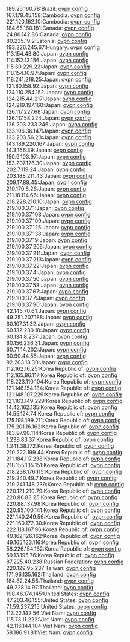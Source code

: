 189.25.160.78:Brazil: [ovpn config](vpn/189_25_160_78.ovpn)  
167.179.45.158:Cambodia: [ovpn config](vpn/167_179_45_158.ovpn)  
221.120.162.10:Cambodia: [ovpn config](vpn/221_120_162_10.ovpn)  
184.65.160.181:Canada: [ovpn config](vpn/184_65_160_181.ovpn)  
24.86.142.86:Canada: [ovpn config](vpn/24_86_142_86.ovpn)  
80.235.19.2:Estonia: [ovpn config](vpn/80_235_19_2.ovpn)  
193.226.245.67:Hungary: [ovpn config](vpn/193_226_245_67.ovpn)  
113.154.43.80:Japan: [ovpn config](vpn/113_154_43_80.ovpn)  
114.152.13.156:Japan: [ovpn config](vpn/114_152_13_156.ovpn)  
115.30.229.22:Japan: [ovpn config](vpn/115_30_229_22.ovpn)  
118.154.10.97:Japan: [ovpn config](vpn/118_154_10_97.ovpn)  
118.241.218.25:Japan: [ovpn config](vpn/118_241_218_25.ovpn)  
121.80.158.92:Japan: [ovpn config](vpn/121_80_158_92.ovpn)  
124.110.254.152:Japan: [ovpn config](vpn/124_110_254_152.ovpn)  
124.215.44.217:Japan: [ovpn config](vpn/124_215_44_217.ovpn)  
124.219.197.160:Japan: [ovpn config](vpn/124_219_197_160.ovpn)  
126.117.227.68:Japan: [ovpn config](vpn/126_117_227_68.ovpn)  
126.117.58.224:Japan: [ovpn config](vpn/126_117_58_224.ovpn)  
126.203.233.246:Japan: [ovpn config](vpn/126_203_233_246.ovpn)  
133.106.36.147:Japan: [ovpn config](vpn/133_106_36_147.ovpn)  
133.203.56.23:Japan: [ovpn config](vpn/133_203_56_23.ovpn)  
143.189.220.167:Japan: [ovpn config](vpn/143_189_220_167.ovpn)  
14.3.166.39:Japan: [ovpn config](vpn/14_3_166_39.ovpn)  
150.9.103.97:Japan: [ovpn config](vpn/150_9_103_97.ovpn)  
153.207.126.30:Japan: [ovpn config](vpn/153_207_126_30.ovpn)  
202.7.119.24:Japan: [ovpn config](vpn/202_7_119_24.ovpn)  
203.188.211.43:Japan: [ovpn config](vpn/203_188_211_43.ovpn)  
209.17.89.45:Japan: [ovpn config](vpn/209_17_89_45.ovpn)  
210.170.8.26:Japan: [ovpn config](vpn/210_170_8_26.ovpn)  
211.18.114.66:Japan: [ovpn config](vpn/211_18_114_66.ovpn)  
218.228.210.10:Japan: [ovpn config](vpn/218_228_210_10.ovpn)  
219.100.37.1:Japan: [ovpn config](vpn/219_100_37_1.ovpn)  
219.100.37.108:Japan: [ovpn config](vpn/219_100_37_108.ovpn)  
219.100.37.109:Japan: [ovpn config](vpn/219_100_37_109.ovpn)  
219.100.37.125:Japan: [ovpn config](vpn/219_100_37_125.ovpn)  
219.100.37.138:Japan: [ovpn config](vpn/219_100_37_138.ovpn)  
219.100.37.19:Japan: [ovpn config](vpn/219_100_37_19.ovpn)  
219.100.37.205:Japan: [ovpn config](vpn/219_100_37_205.ovpn)  
219.100.37.211:Japan: [ovpn config](vpn/219_100_37_211.ovpn)  
219.100.37.213:Japan: [ovpn config](vpn/219_100_37_213.ovpn)  
219.100.37.22:Japan: [ovpn config](vpn/219_100_37_22.ovpn)  
219.100.37.4:Japan: [ovpn config](vpn/219_100_37_4.ovpn)  
219.100.37.50:Japan: [ovpn config](vpn/219_100_37_50.ovpn)  
219.100.37.58:Japan: [ovpn config](vpn/219_100_37_58.ovpn)  
219.100.37.67:Japan: [ovpn config](vpn/219_100_37_67.ovpn)  
219.100.37.7:Japan: [ovpn config](vpn/219_100_37_7.ovpn)  
219.100.37.90:Japan: [ovpn config](vpn/219_100_37_90.ovpn)  
42.145.70.61:Japan: [ovpn config](vpn/42_145_70_61.ovpn)  
49.251.207.188:Japan: [ovpn config](vpn/49_251_207_188.ovpn)  
60.107.31.32:Japan: [ovpn config](vpn/60_107_31_32.ovpn)  
60.132.230.18:Japan: [ovpn config](vpn/60_132_230_18.ovpn)  
60.134.8.237:Japan: [ovpn config](vpn/60_134_8_237.ovpn)  
60.156.236.31:Japan: [ovpn config](vpn/60_156_236_31.ovpn)  
60.71.14.202:Japan: [ovpn config](vpn/60_71_14_202.ovpn)  
60.90.44.55:Japan: [ovpn config](vpn/60_90_44_55.ovpn)  
92.203.18.30:Japan: [ovpn config](vpn/92_203_18_30.ovpn)  
112.162.16.25:Korea Republic of: [ovpn config](vpn/112_162_16_25.ovpn)  
112.165.86.117:Korea Republic of: [ovpn config](vpn/112_165_86_117.ovpn)  
118.223.110.104:Korea Republic of: [ovpn config](vpn/118_223_110_104.ovpn)  
121.146.154.134:Korea Republic of: [ovpn config](vpn/121_146_154_134.ovpn)  
121.148.107.229:Korea Republic of: [ovpn config](vpn/121_148_107_229.ovpn)  
121.163.149.229:Korea Republic of: [ovpn config](vpn/121_163_149_229.ovpn)  
14.42.162.135:Korea Republic of: [ovpn config](vpn/14_42_162_135.ovpn)  
14.55.124.74:Korea Republic of: [ovpn config](vpn/14_55_124_74.ovpn)  
175.198.199.211:Korea Republic of: [ovpn config](vpn/175_198_199_211.ovpn)  
175.201.16.162:Korea Republic of: [ovpn config](vpn/175_201_16_162.ovpn)  
183.97.90.114:Korea Republic of: [ovpn config](vpn/183_97_90_114.ovpn)  
1.238.83.37:Korea Republic of: [ovpn config](vpn/1_238_83_37.ovpn)  
1.241.38.172:Korea Republic of: [ovpn config](vpn/1_241_38_172.ovpn)  
210.222.199.44:Korea Republic of: [ovpn config](vpn/210_222_199_44.ovpn)  
211.184.117.238:Korea Republic of: [ovpn config](vpn/211_184_117_238.ovpn)  
218.155.135.151:Korea Republic of: [ovpn config](vpn/218_155_135_151.ovpn)  
218.238.176.115:Korea Republic of: [ovpn config](vpn/218_238_176_115.ovpn)  
219.240.49.7:Korea Republic of: [ovpn config](vpn/219_240_49_7.ovpn)  
219.241.148.239:Korea Republic of: [ovpn config](vpn/219_241_148_239.ovpn)  
220.121.210.79:Korea Republic of: [ovpn config](vpn/220_121_210_79.ovpn)  
220.86.83.25:Korea Republic of: [ovpn config](vpn/220_86_83_25.ovpn)  
220.88.137.98:Korea Republic of: [ovpn config](vpn/220_88_137_98.ovpn)  
220.95.100.141:Korea Republic of: [ovpn config](vpn/220_95_100_141.ovpn)  
221.140.249.56:Korea Republic of: [ovpn config](vpn/221_140_249_56.ovpn)  
221.160.172.30:Korea Republic of: [ovpn config](vpn/221_160_172_30.ovpn)  
222.118.167.96:Korea Republic of: [ovpn config](vpn/222_118_167_96.ovpn)  
49.162.126.162:Korea Republic of: [ovpn config](vpn/49_162_126_162.ovpn)  
49.165.123.116:Korea Republic of: [ovpn config](vpn/49_165_123_116.ovpn)  
58.226.154.162:Korea Republic of: [ovpn config](vpn/58_226_154_162.ovpn)  
59.13.195.76:Korea Republic of: [ovpn config](vpn/59_13_195_76.ovpn)  
87.225.40.238:Russian Federation: [ovpn config](vpn/87_225_40_238.ovpn)  
220.129.95.237:Taiwan: [ovpn config](vpn/220_129_95_237.ovpn)  
171.96.135.162:Thailand: [ovpn config](vpn/171_96_135_162.ovpn)  
184.82.24.55:Thailand: [ovpn config](vpn/184_82_24_55.ovpn)  
49.228.14.97:Thailand: [ovpn config](vpn/49_228_14_97.ovpn)  
198.46.174.145:United States: [ovpn config](vpn/198_46_174_145.ovpn)  
47.203.46.155:United States: [ovpn config](vpn/47_203_46_155.ovpn)  
71.59.237.215:United States: [ovpn config](vpn/71_59_237_215.ovpn)  
113.22.142.56:Viet Nam: [ovpn config](vpn/113_22_142_56.ovpn)  
115.73.11.222:Viet Nam: [ovpn config](vpn/115_73_11_222.ovpn)  
42.116.144.104:Viet Nam: [ovpn config](vpn/42_116_144_104.ovpn)  
58.186.91.81:Viet Nam: [ovpn config](vpn/58_186_91_81.ovpn)  
